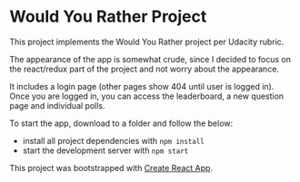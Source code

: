 # Would You Rather Project

This project implements the Would You Rather project per Udacity rubric.

The appearance of the app is somewhat crude, since I decided to focus on the react/redux part of the project and not worry about the appearance.

It includes a login page (other pages show 404 until user is logged in). Once you are logged in, you can access the leaderboard, a new question page and individual polls.

To start the app, download to a folder and follow the below:
* install all project dependencies with `npm install`
* start the development server with `npm start`


This project was bootstrapped with [Create React App](https://github.com/facebook/create-react-app).


